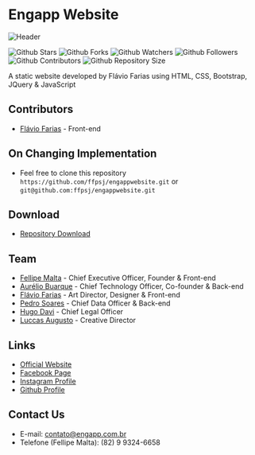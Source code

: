 # Engapp Website

![Header](https://i.imgur.com/mB0YTvb.png)

![Github Stars](https://img.shields.io/github/stars/ffpsj/engappwebsite.svg?label=Stars) ![Github Forks](https://img.shields.io/github/forks/ffpsj/engappwebsite.svg?label=Forks) ![Github Watchers](https://img.shields.io/github/watchers/ffpsj/engappwebsite.svg?label=Watchers) ![Github Followers](https://img.shields.io/github/followers/ffpsj.svg?label=Followers) ![Github Contributors](https://img.shields.io/github/contributors/ffpsj/engappwebsite.svg?label=Contributors) ![Github Repository Size](https://img.shields.io/github/repo-size/ffpsj/engappwebsite.svg?label=Size)

A static website developed by Flávio Farias using HTML, CSS, Bootstrap, JQuery & JavaScript

## Contributors
+ [Flávio Farias](https://github.com/ffpsj) - Front-end

## On Changing Implementation
+ Feel free to clone this repository `https://github.com/ffpsj/engappwebsite.git` or `git@github.com:ffpsj/engappwebsite.git`

## Download 
+ [Repository Download](https://github.com/ffpsj/engappwebsite/archive/master.zip)

## Team
+ [Fellipe Malta](https://github.com/fmmalta) - Chief Executive Officer, Founder & Front-end
+ [Aurélio Buarque](https://github.com/ABuarque) - Chief Technology Officer, Co-founder & Back-end
+ [Flávio Farias](https://github.com/ffpsj) - Art Director, Designer & Front-end
+ [Pedro Soares](https://github.com/pedrohsoares) - Chief Data Officer & Back-end
+ [Hugo Davi](https://github.com/HugoDavi) - Chief Legal Officer
+ [Luccas Augusto](https://github.com/LuccasAugusto) - Creative Director

## Links
+ [Official Website](https://www.engapp.com.br)
+ [Facebook Page](https://www.facebook.com/engappcorp)
+ [Instagram Profile](https://www.instagram.com/engappcorp)
+ [Github Profile](https://www.github.com/engapp)

## Contact Us
+ E-mail: contato@engapp.com.br
+ Telefone (Fellipe Malta): (82) 9 9324-6658
